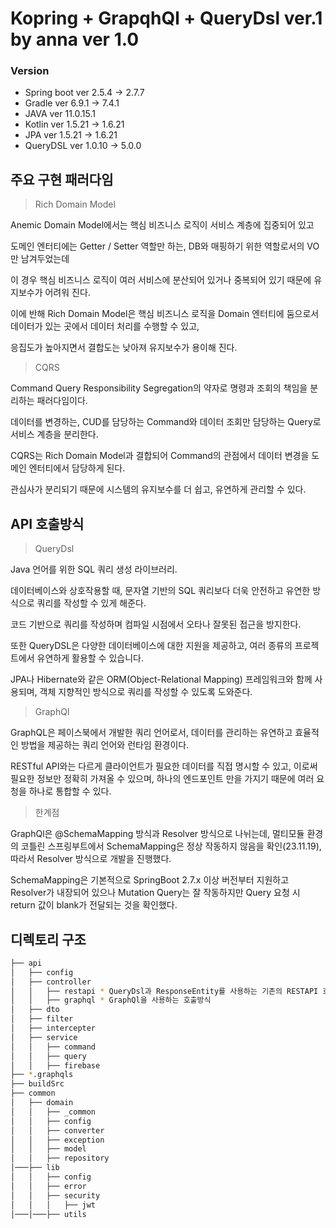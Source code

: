 # Kopring + GrapqhQl + QueryDsl ver.1 by anna ver 1.0

### Version
- Spring boot ver 2.5.4 -> 2.7.7 
- Gradle ver 6.9.1 -> 7.4.1
- JAVA ver 11.0.15.1
- Kotlin ver 1.5.21 -> 1.6.21
- JPA ver 1.5.21 -> 1.6.21
- QueryDSL ver 1.0.10 -> 5.0.0

## 주요 구현 패러다임

> Rich Domain Model

Anemic Domain Model에서는 핵심 비즈니스 로직이 서비스 계층에 집중되어 있고

도메인 엔터티에는 Getter / Setter 역할만 하는, DB와 매핑하기 위한 역할로서의 VO만 남겨두었는데

이 경우 핵심 비즈니스 로직이 여러 서비스에 분산되어 있거나 중복되어 있기 때문에 유지보수가 어려워 진다.

이에 반해 Rich Domain Model은 핵심 비즈니스 로직을 Domain 엔터티에 둠으로서 데이터가 있는 곳에서 데이터 처리를 수행할 수 있고,

응집도가 높아지면서 결합도는 낮아져 유지보수가 용이해 진다.

> CQRS

Command Query Responsibility Segregation의 약자로 명령과 조회의 책임을 분리하는 패러다임이다.

데이터를 변경하는, CUD를 담당하는 Command와 데이터 조회만 담당하는 Query로 서비스 계층을 분리한다.

CQRS는 Rich Domain Model과 결합되어 Command의 관점에서 데이터 변경을 도메인 엔터티에서 담당하게 된다.

관심사가 분리되기 때문에 시스템의 유지보수를 더 쉽고, 유연하게 관리할 수 있다.

## API 호출방식

> QueryDsl

Java 언어를 위한 SQL 쿼리 생성 라이브러리.

데이터베이스와 상호작용할 때, 문자열 기반의 SQL 쿼리보다 더욱 안전하고 유연한 방식으로 쿼리를 작성할 수 있게 해준다.

코드 기반으로 쿼리를 작성하며 컴파일 시점에서 오타나 잘못된 접근을 방지한다.

또한 QueryDSL은 다양한 데이터베이스에 대한 지원을 제공하고, 여러 종류의 프로젝트에서 유연하게 활용할 수 있습니다.

JPA나 Hibernate와 같은 ORM(Object-Relational Mapping) 프레임워크와 함께 사용되며, 객체 지향적인 방식으로 쿼리를 작성할 수 있도록 도와준다.

> GraphQl

GraphQL은 페이스북에서 개발한 쿼리 언어로서, 데이터를 관리하는 유연하고 효율적인 방법을 제공하는 쿼리 언어와 런타임 환경이다.

RESTful API와는 다르게 클라이언트가 필요한 데이터를 직접 명시할 수 있고, 이로써 필요한 정보만 정확히 가져올 수 있으며, 하나의 엔드포인트 만을 가지기 때문에 여러 요청을 하나로 통합할 수 있다.

> 한계점

GraphQl은 @SchemaMapping 방식과 Resolver 방식으로 나뉘는데, 멀티모듈 환경의 코틀린 스프링부트에서 SchemaMapping은 정상 작동하지 않음을 확인(23.11.19), 따라서 Resolver 방식으로 개발을 진행했다.

SchemaMapping은 기본적으로 SpringBoot 2.7.x 이상 버전부터 지원하고 Resolver가 내장되어 있으나
Mutation Query는 잘 작동하지만 Query 요청 시 return 값이 blank가 전달되는 것을 확인했다.

## 디렉토리 구조

```bash
├── api
│   ├── config
│   ├── controller
│   │   ├── restapi * QueryDsl과 ResponseEntity를 사용하는 기존의 RESTAPI 호출방식
│   │   ├── graphql * GraphQl을 사용하는 호출방식
│   ├── dto
│   ├── filter
│   ├── intercepter
│   ├── service
│   │   ├── command
│   │   ├── query
│   │   ├── firebase
├── *.graphqls
├── buildSrc
├── common
│   ├── domain
│   │   ├── _common
│   │   ├── config
│   │   ├── converter
│   │   ├── exception
│   │   ├── model
│   │   ├── repository
│───├── lib
│   │   ├── config
│   │   ├── error
│   │   ├── security
│   │   │   ├── jwt
│───│───├── utils
```
